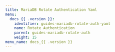 ```yaml
---
title: MariaDB Rotate Authentication Yaml
menu:
  docs_{{ .version }}:
    identifier: guides-mariadb-rotate-auth-yaml
    name: Rotate Authentication
    parent: guides-mariadb-rotate-auth
    weight: 15
menu_name: docs_{{ .version }}
---
```

